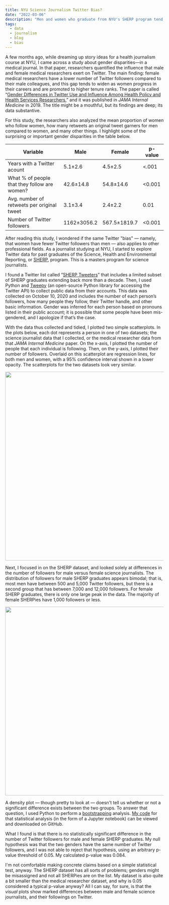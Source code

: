 ```yaml
---
title: NYU Science Journalism Twitter Bias?
date: "2022-03-06"
description: "Men and women who graduate from NYU's SHERP program tend to have a similar number of Twitter followers."
tags:
  - data
  - journalism
  - blog
  - bias
---
```


A few months ago, while dreaming up story ideas for a health journalism course at NYU, I came across a study about gender disparities—in a medical journal. In that paper, researchers quantified the influence that male and female medical researchers exert on Twitter. The main finding: female medical researchers have a lower number of Twitter followers compared to their male colleagues, and this gap tends to widen as women progress in their careers and are promoted to higher tenure ranks. The paper is called “<a href="https://jamanetwork.com/journals/jamainternalmedicine/fullarticle/2753117" target="_blank">Gender Differences in Twitter Use and Influence Among Health Policy and Health Services Researchers</a>,” and it was published in <em>JAMA Internal Medicine</em> in 2019. The title might be a mouthful, but its findings are deep; its data substantive.

For this study, the researchers also analyzed the mean proportion of women who follow women, how many retweets an original tweet garners for men compared to women, and many other things. I highlight some of the surprising or important gender disparities in the table below.

| Variable                                     | Male        | Female       | p-value     |
| -------------------------------------------- | ----------- | ------------ | ----------- |
| Years with a Twitter acount                  | 5.1±2.6     | 4.5±2.5      | <.001       |
| What % of people that they follow are women? | 42.6±14.8   | 54.8±14.6    | <0.001      |
| Avg. number of retweets per original tweet   | 3.1±3.4     | 2.4±2.2      | 0.01        |
| Number of Twitter followers                  | 1162±3056.2 | 567.5±1819.7 | <0.001      |

After reading this study, I wondered if the same Twitter "bias" — namely, that women have fewer Twitter followers than men — also applies to other professional fields. As a journalist studying at NYU, I started to explore Twitter data for past graduates of the Science, Health and Environmental Reporting, or <a href="https://journalism.nyu.edu/graduate/programs/science-health-and-environmental-reporting/" target="_blank">SHERP</a>, program. This is a masters program for science journalists.

I found a Twitter list called “<a href="https://twitter.com/i/lists/46864545" target="_blank">SHERP Tweeters</a>” that  includes a limited subset of SHERP graduates extending back more than a decade. Then, I used Python and <a href="https://www.tweepy.org/" target="_blank">Tweepy</a> (an open-source Python library for accessing the Twitter API) to collect public data from their accounts. This data was collected on October 10, 2020 and includes the number of each person’s followers, how many people they follow, their Twitter handle, and other basic information. Gender was inferred for each person based on pronouns listed in their public account; it is possible that some people have been mis-gendered, and I apologize if that’s the case.

With the data thus collected and tidied, I plotted two simple scatterplots. In the plots below, each dot represents a person in one of two datasets; the science journalist data that I collected, or the medical researcher data from that <em>JAMA Internal Medicine</em> paper. On the x-axis, I plotted the number of people that each individual is following. Then, on the y-axis, I plotted their number of followers. Overlaid on this scatterplot are regression lines, for both men and women, with a 95% confidence interval shown in a lower opacity. The scatterplots for the two datasets look very similar.

<img src="/sherp_twitter_regressions.png" width="600"/>

Next, I focused in on the SHERP dataset, and looked solely at differences in the number of followers for male versus female science journalists. The distribution of followers for male SHERP graduates appears bimodal; that is, most men have between 500 and 5,000 Twitter followers, but there is a second group that has between 7,000 and 12,000 followers. For female SHERP graduates, there is only one large peak in the data. The majority of female SHERPies have 1,000 followers or less.

<img src="/sherp_twitter_density.png" width="600"/>

A density plot — though pretty to look at — doesn't tell us whether or not a significant difference exists between the two groups. To answer that question, I used Python to perform a <a href="https://en.wikipedia.org/wiki/Bootstrapping_(statistics)" target="_blank">bootstrapping</a> analysis. <a href="https://github.com/nikomccarty/dataviz_blog/blob/main/20201002_Twitter_SHERP_Disparities/20210205_bootstrap.ipynb" target="_blank">My code</a> for that statistical analysis (in the form of a Jupyter notebook) can be viewed and downloaded on GitHub.

What I found is that there is no statistically significant difference in the number of Twitter followers for male and female SHERP graduates. My null hypothesis was that the two genders have the same number of Twitter followers, and I was not able to reject that hypothesis, using an arbitrary p-value threshold of 0.05. My calculated p-value was 0.084.

I'm not comfortable making concrete claims based on a simple statistical test, anyway. The SHERP dataset has all sorts of problems; genders might be misassigned and not all SHERPies are on the list. My dataset is also quite a bit smaller than the medical researcher dataset, and why is 0.05 considered a typical p-value anyway? All I can say, for sure, is that the <em>visual</em> plots show marked differences between male and female science journalists, and their followings on Twitter.